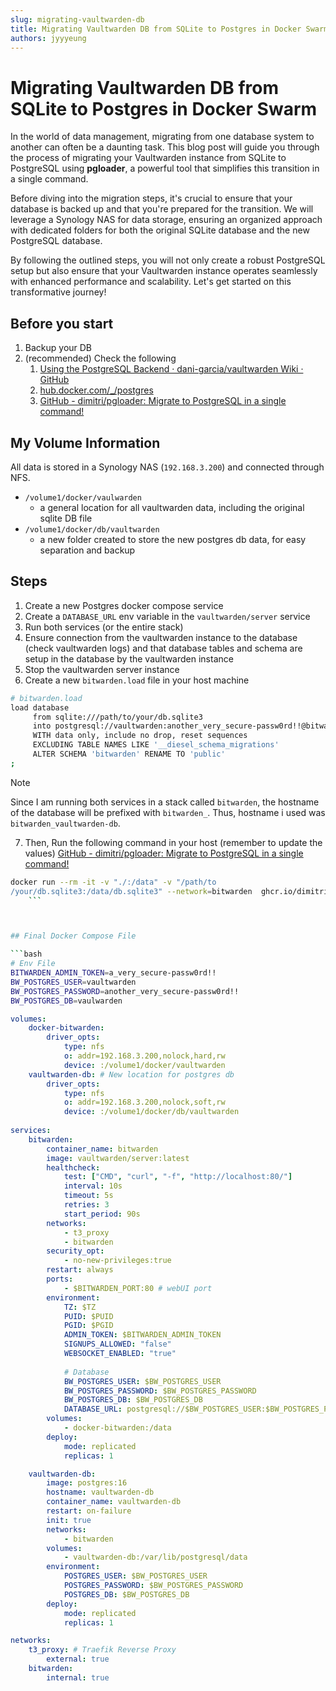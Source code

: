 ```yaml
---
slug: migrating-vaultwarden-db
title: Migrating Vaultwarden DB from SQLite to Postgres in Docker Swarm
authors: jyyyeung
---
```

# Migrating Vaultwarden DB from SQLite to Postgres in Docker Swarm 


In the world of data management, migrating from one database system to another can often be a daunting task. This blog post will guide you through the process of migrating your Vaultwarden instance from SQLite to PostgreSQL using **pgloader**, a powerful tool that simplifies this transition in a single command. 

<!-- truncate -->

Before diving into the migration steps, it's crucial to ensure that your database is backed up and that you're prepared for the transition. We will leverage a Synology NAS for data storage, ensuring an organized approach with dedicated folders for both the original SQLite database and the new PostgreSQL database. 

By following the outlined steps, you will not only create a robust PostgreSQL setup but also ensure that your Vaultwarden instance operates seamlessly with enhanced performance and scalability. Let's get started on this transformative journey!

## Before you start 
1. Backup your DB
2. (recommended) Check the following
	1. [Using the PostgreSQL Backend · dani-garcia/vaultwarden Wiki · GitHub](https://github.com/dani-garcia/vaultwarden/wiki/Using-the-PostgreSQL-Backend)
	2. [hub.docker.com/\_/postgres](https://hub.docker.com/_/postgres)
	3. [GitHub - dimitri/pgloader: Migrate to PostgreSQL in a single command!](https://github.com/dimitri/pgloader)

## My Volume Information 
All data is stored in a Synology NAS (`192.168.3.200`) and connected through NFS. 

- `/volume1/docker/vaulwarden`
	- a general location for all vaultwarden data, including the original sqlite DB file 
- `/volume1/docker/db/vaultwarden`
	- a new folder created to store the new postgres db data, for easy separation and backup 
## Steps 

1. Create a new Postgres docker compose service
2. Create a `DATABASE_URL` env variable in the `vaultwarden/server` service 
3. Run both services (or the entire stack)
4. Ensure connection from the vaultwarden instance to the database (check vaultwarden logs) and that database tables and schema are setup in the database by the vaultwarden instance
5. Stop the vaultwarden server instance 
6. Create a new `bitwarden.load` file in your host machine

```bash
# bitwarden.load
load database
     from sqlite:///path/to/your/db.sqlite3
     into postgresql://vaultwarden:another_very_secure-passw0rd!!@bitwarden_vaultwarden-db:5432/vaultwarden
     WITH data only, include no drop, reset sequences
     EXCLUDING TABLE NAMES LIKE '__diesel_schema_migrations'
     ALTER SCHEMA 'bitwarden' RENAME TO 'public'
;
```

> [!note]
> Since I am running both services in a stack called `bitwarden`, the hostname of the database will be prefixed with `bitwarden_`. Thus, hostname i used was `bitwarden_vaultwarden-db`.

7. Then, Run the following command in your host (remember to update the values) [GitHub - dimitri/pgloader: Migrate to PostgreSQL in a single command!](https://github.com/dimitri/pgloader)

```bash
docker run --rm -it -v "./:/data" -v "/path/to
/your/db.sqlite3:/data/db.sqlite3" --network=bitwarden  ghcr.io/dimitri/pgloader:latest pgloader /data/bitwarden.load
	```



## Final Docker Compose File 

```bash
# Env File 
BITWARDEN_ADMIN_TOKEN=a_very_secure-passw0rd!!
BW_POSTGRES_USER=vaultwarden
BW_POSTGRES_PASSWORD=another_very_secure-passw0rd!!
BW_POSTGRES_DB=vaulwarden
```

```yaml
volumes:
	docker-bitwarden:
		driver_opts:
			type: nfs
			o: addr=192.168.3.200,nolock,hard,rw
			device: :/volume1/docker/vaultwarden
	vaultwarden-db: # New location for postgres db
		driver_opts:
			type: nfs
			o: addr=192.168.3.200,nolock,soft,rw
			device: :/volume1/docker/db/vaultwarden
	  
services:
	bitwarden:
		container_name: bitwarden
		image: vaultwarden/server:latest
		healthcheck:
			test: ["CMD", "curl", "-f", "http://localhost:80/"]
			interval: 10s
			timeout: 5s
			retries: 3
			start_period: 90s
		networks:
			- t3_proxy
			- bitwarden
		security_opt:
			- no-new-privileges:true
		restart: always
		ports:
			- $BITWARDEN_PORT:80 # webUI port	
		environment:
			TZ: $TZ
			PUID: $PUID
			PGID: $PGID
			ADMIN_TOKEN: $BITWARDEN_ADMIN_TOKEN
			SIGNUPS_ALLOWED: "false"
			WEBSOCKET_ENABLED: "true"
	
			# Database
			BW_POSTGRES_USER: $BW_POSTGRES_USER
			BW_POSTGRES_PASSWORD: $BW_POSTGRES_PASSWORD
			BW_POSTGRES_DB: $BW_POSTGRES_DB
			DATABASE_URL: postgresql://$BW_POSTGRES_USER:$BW_POSTGRES_PASSWORD@vaultwarden-db:5432/$BW_POSTGRES_DB
		volumes:
			- docker-bitwarden:/data
		deploy:
			mode: replicated
			replicas: 1

	vaultwarden-db:	
		image: postgres:16
		hostname: vaultwarden-db
		container_name: vaultwarden-db
		restart: on-failure	
		init: true
		networks:
			- bitwarden
		volumes:
			- vaultwarden-db:/var/lib/postgresql/data
		environment:
			POSTGRES_USER: $BW_POSTGRES_USER
			POSTGRES_PASSWORD: $BW_POSTGRES_PASSWORD
			POSTGRES_DB: $BW_POSTGRES_DB
		deploy:
			mode: replicated
			replicas: 1

networks:
	t3_proxy: # Traefik Reverse Proxy
		external: true
	bitwarden:
		internal: true
```